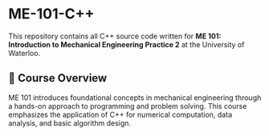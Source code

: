 # ME-101-C++

This repository contains all C++ source code written for **ME 101: Introduction to Mechanical Engineering Practice 2** at the University of Waterloo.

## 📘 Course Overview

ME 101 introduces foundational concepts in mechanical engineering through a hands-on approach to programming and problem solving. This course emphasizes the application of C++ for numerical computation, data analysis, and basic algorithm design.
